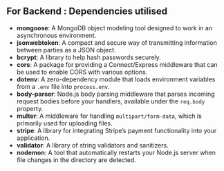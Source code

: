 



## For Backend : Dependencies utilised

- **mongoose**: A MongoDB object modeling tool designed to work in an asynchronous environment.
- **jsonwebtoken**: A compact and secure way of transmitting information between parties as a JSON object.
- **bcrypt**: A library to help hash passwords securely.
- **cors**: A package for providing a Connect/Express middleware that can be used to enable CORS with various options.
- **dotenv**: A zero-dependency module that loads environment variables from a `.env` file into `process.env`.
- **body-parser**: Node.js body parsing middleware that parses incoming request bodies before your handlers, available under the `req.body` property.
- **multer**: A middleware for handling `multipart/form-data`, which is primarily used for uploading files.
- **stripe**: A library for integrating Stripe’s payment functionality into your application.
- **validator**: A library of string validators and sanitizers.
- **nodemon**: A tool that automatically restarts your Node.js server when file changes in the directory are detected.
